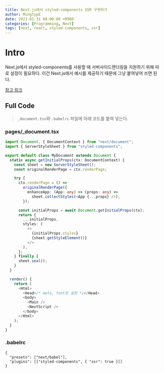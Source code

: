 ```yaml
---
title: Next.js에서 styled-components SSR 구현하기
author: MingtypE
date: 2021-01-31 00:00:00 +0900
categories: [Programming, Next]
tags: [next, react, styled-components, ssr]
---
```


# Intro

Next.js에서 styled-components를 사용할 때 서버사이드랜더링을 지원하기 위해 따로 설정이 필요하다. 이건 Next.js에서 예시를 제공하기 때문에 그냥 붙여넣어 쓰면 된다.

[참고 링크](https://github.com/vercel/next.js/tree/canary/examples/with-styled-components)

## Full Code

> `_document.tsx`와 `.babelrc` 파일에 아래 코드를 붙여 넣는다.

### pages/\_document.tsx

```ts
import Document, { DocumentContext } from "next/document";
import { ServerStyleSheet } from "styled-components";

export default class MyDocument extends Document {
  static async getInitialProps(ctx: DocumentContext) {
    const sheet = new ServerStyleSheet();
    const originalRenderPage = ctx.renderPage;

    try {
      ctx.renderPage = () =>
        originalRenderPage({
          enhanceApp: (App: any) => (props: any) =>
            sheet.collectStyles(<App {...props} />),
        });

      const initialProps = await Document.getInitialProps(ctx);
      return {
        ...initialProps,
        styles: (
          <>
            {initialProps.styles}
            {sheet.getStyleElement()}
          </>
        ),
      };
    } finally {
      sheet.seal();
    }
  }

  render() {
    return (
      <Html>
        <Head>/* meta, font등 설정 */</Head>
        <body>
          <Main />
          <NextScript />
        </body>
      </Html>
    );
  }
}
```

### \.babelrc

```
{
  "presets": ["next/babel"],
  "plugins": [["styled-components", { "ssr": true }]]
}
```
